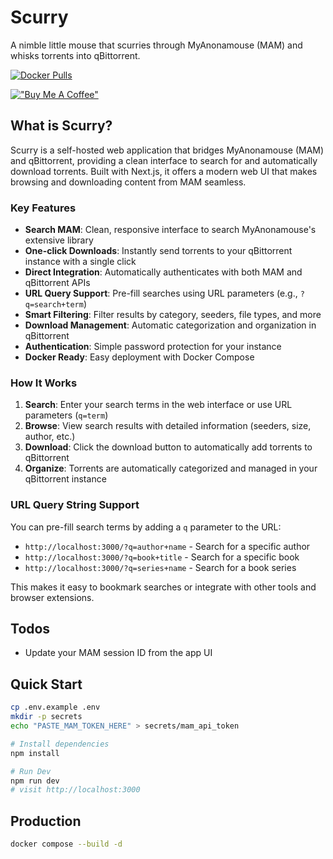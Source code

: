 # Scurry
A nimble little mouse that scurries through MyAnonamouse (MAM) and whisks torrents into qBittorrent.

[![Docker Pulls](https://img.shields.io/docker/pulls/masonfox/scurry)](https://hub.docker.com/r/masonfox/scurry)

[!["Buy Me A Coffee"](https://www.buymeacoffee.com/assets/img/custom_images/orange_img.png)](https://www.buymeacoffee.com/masonfox)

## What is Scurry?

Scurry is a self-hosted web application that bridges MyAnonamouse (MAM) and qBittorrent, providing a clean interface to search for and automatically download torrents. Built with Next.js, it offers a modern web UI that makes browsing and downloading content from MAM seamless.

### Key Features

- **Search MAM**: Clean, responsive interface to search MyAnonamouse's extensive library
- **One-click Downloads**: Instantly send torrents to your qBittorrent instance with a single click
- **Direct Integration**: Automatically authenticates with both MAM and qBittorrent APIs
- **URL Query Support**: Pre-fill searches using URL parameters (e.g., `?q=search+term`)
- **Smart Filtering**: Filter results by category, seeders, file types, and more
- **Download Management**: Automatic categorization and organization in qBittorrent
- **Authentication**: Simple password protection for your instance
- **Docker Ready**: Easy deployment with Docker Compose

### How It Works

1. **Search**: Enter your search terms in the web interface or use URL parameters (`q=term`)
2. **Browse**: View search results with detailed information (seeders, size, author, etc.)
3. **Download**: Click the download button to automatically add torrents to qBittorrent
4. **Organize**: Torrents are automatically categorized and managed in your qBittorrent instance

### URL Query String Support

You can pre-fill search terms by adding a `q` parameter to the URL:
- `http://localhost:3000/?q=author+name` - Search for a specific author
- `http://localhost:3000/?q=book+title` - Search for a specific book
- `http://localhost:3000/?q=series+name` - Search for a book series

This makes it easy to bookmark searches or integrate with other tools and browser extensions.

## Todos
- Update your MAM session ID from the app UI

## Quick Start
```bash
cp .env.example .env
mkdir -p secrets
echo "PASTE_MAM_TOKEN_HERE" > secrets/mam_api_token

# Install dependencies
npm install

# Run Dev
npm run dev
# visit http://localhost:3000
```

## Production
```bash
docker compose --build -d
```